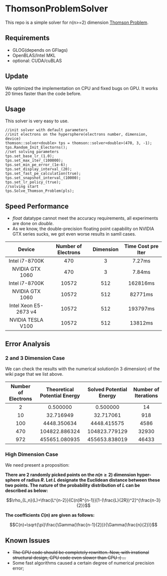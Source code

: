 # ThomsonProblemSolver
This repo is a simple solver for n(n>=2) dimension [Thomson Problem](https://en.wikipedia.org/wiki/Thomson_problem).

## Requirements
- GLOG(depends on GFlags)
- OpenBLAS/Intel MKL
- optional: CUDA/cuBLAS

## Update
We optimized the implementation on CPU and fixed bugs on GPU. It works 20 times faster than the code before.

## Usage
This solver is very easy to use.

    
	//init solver with default parameters
	//init electrons on the hypersphere(electrons number, dimension, device)
	thomson::solver<double> tps = thomson::solver<double>(470, 3, -1);
	tps.Random_Init_Electorns();
	//set solving parameters
	tps.set_base_lr_(1.0);
	tps.set_max_iter_(100000);
	tps.set_min_pe_error_(1e-6);
	tps.set_display_interval_(20);
	tps.set_fast_pe_calculation(true);
	tps.set_snapshot_interval_(10000);
	tps.set_lr_policy_(true);
	//solving start
	tps.Solve_Thomson_Problem(pls);


## Speed Performance
- *float* datatype cannot meet the accuracy requirements, all experiments are done on *double*.
- As we know, the double-precision floating point capability on NVIDIA GTX series sucks, we got even worse results in samll cases.

| Device | Number of Electrons | Dimension |   Time Cost pre Iter   |
| :-------: | :-------:| :------: | :------: |
| Intel i7-8700K | 470 | 3 | 7.27ms |
| NVIDIA GTX 1060 | 470 | 3 | 7.84ms |
| Intel i7-8700K | 10572 | 512 | 162816ms |
| NVIDIA GTX 1060 | 10572 | 512 | 82771ms |
| Intel Xeon E5-2673 v4 | 10572 | 512 | 193797ms |
| NVIDIA TESLA V100 | 10572 | 512 | 13812ms |

## Error Analysis
### 2 and 3 Dimension Case

We can check the results with the numerical solution(in 3 dimension) of the wiki page that we list above.

| Number of Electrons | Theoretical Potential Energy |   Solved Potential Energy   | Number of Iterations |
| :-------: | :-------:| :------: | :------: |
| 2 | 0.500000 | 0.500000 | 14 |
| 10 | 32.716949 | 32.717061 | 918 |
| 100 | 4448.350634 | 4448.415575 | 4586 |
| 470| 104822.886324 | 104823.779129 | 32930 |
| 972| 455651.080935 | 455653.838019 | 46433 |


### High Dimension Case

We need present a proposition:

**There are 2 randomly picked points on the $n(n\geq 2)$ dimension hyper-sphere of radius $R$. Let $L$ designate the Euclidean distance between these two points. The nature of the probability distribution of $L$ can be described as below:**

$$\rho_{L,n}(L)=\frac{L^{n-2}}{C(n)R^{n-1}}[1-(\frac{L}{2R})^2]^{\frac{n-3}{2}}$$

**The coefficients $C(n)$ are given as follows:**

$$C(n)=\sqrt{\pi}\frac{\Gamma(\frac{n-1}{2})}{\Gamma(\frac{n}{2})}$$


## Known Issues
- ~~The GPU code should be completely rewritten. Now, with irrational structural design, GPU code even slower than CPU :( ...~~
- Some fast algorithms caused a certain degree of numerical precision error;